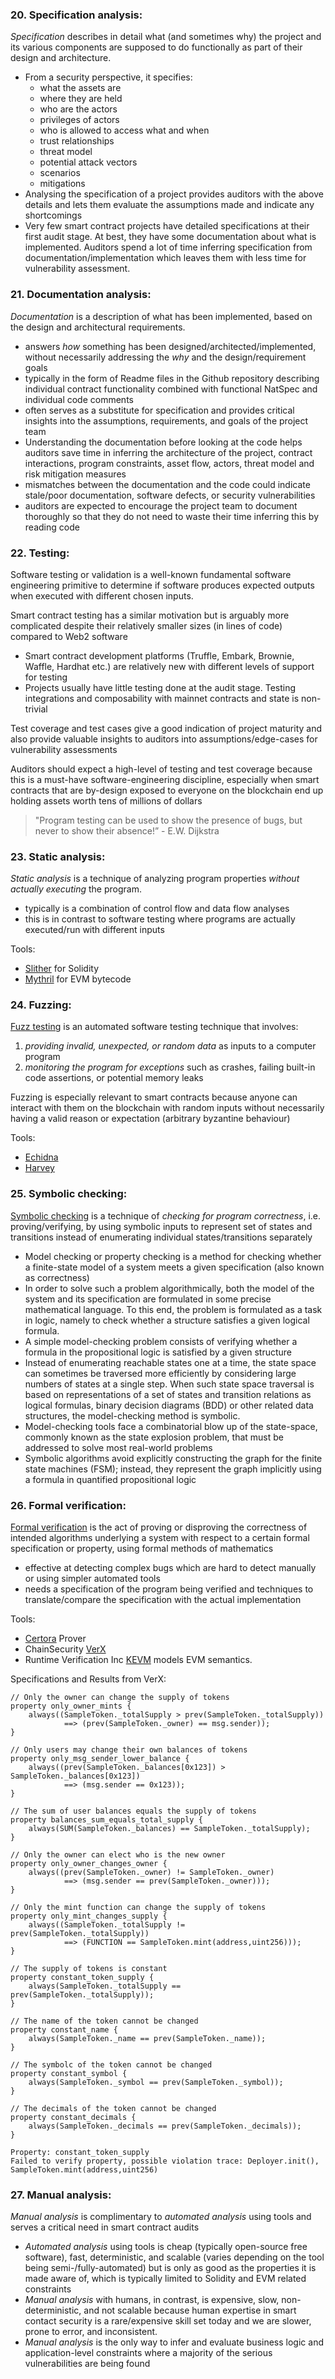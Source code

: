 ### 20. Specification analysis:

*Specification* describes in detail what (and sometimes why) the project and its various components are supposed to do functionally as part of their design and architecture.
- From a security perspective, it specifies:
    - what the assets are
    - where they are held
    - who are the actors
    - privileges of actors
    - who is allowed to access what and when
    - trust relationships
    - threat model
    - potential attack vectors
    - scenarios
    - mitigations
- Analysing the specification of a project provides auditors with the above details and lets them evaluate the assumptions made and indicate any shortcomings
- Very few smart contract projects have detailed specifications at their first audit stage. At best, they have some documentation about what is implemented. Auditors spend a lot of time inferring specification from documentation/implementation which leaves them with less time for vulnerability assessment.

### 21. Documentation analysis:

*Documentation* is a description of what has been implemented, based on the design and architectural requirements.
- answers *how* something has been designed/architected/implemented, without necessarily addressing the *why* and the design/requirement goals
- typically in the form of Readme files in the Github repository describing individual contract functionality combined with functional NatSpec and individual code comments
- often serves as a substitute for specification and provides critical insights into the assumptions, requirements, and goals of the project team
- Understanding the documentation before looking at the code helps auditors save time in inferring the architecture of the project, contract interactions, program constraints, asset flow, actors, threat model and risk mitigation measures
- mismatches between the documentation and the code could indicate stale/poor documentation, software defects, or security vulnerabilities
- auditors are expected to encourage the project team to document thoroughly so that they do not need to waste their time inferring this by reading code

### 22. Testing:

Software testing or validation is a well-known fundamental software engineering primitive to determine if software produces expected outputs when executed with different chosen inputs.

Smart contract testing has a similar motivation but is arguably more complicated despite their relatively smaller sizes (in lines of code) compared to Web2 software
- Smart contract development platforms (Truffle, Embark, Brownie, Waffle, Hardhat etc.) are relatively new with different levels of support for testing
- Projects usually have little testing done at the audit stage. Testing integrations and composability with mainnet contracts and state is non-trivial

Test coverage and test cases give a good indication of project maturity and also provide valuable insights to auditors into assumptions/edge-cases for vulnerability assessments

Auditors should expect a high-level of testing and test coverage because this is a must-have software-engineering discipline, especially when smart contracts that are by-design exposed to everyone on the blockchain end up holding assets worth tens of millions of dollars

> "Program testing can be used to show the presence of bugs, but never to show their absence!” - E.W. Dijkstra

### 23. Static analysis:

*Static analysis* is a technique of analyzing program properties *without actually executing* the program.
- typically is a combination of control flow and data flow analyses
- this is in contrast to software testing where programs are actually executed/run with different inputs

Tools:
- [Slither](https://github.com/crytic/slither) for Solidity
- [Mythril](https://github.com/ConsenSys/mythril) for EVM bytecode

### 24. Fuzzing:

[Fuzz testing](https://en.wikipedia.org/wiki/Fuzzing) is an automated software testing technique that involves:
1. *providing invalid, unexpected, or random data* as inputs to a computer program
2. *monitoring the program for exceptions* such as crashes, failing built-in code assertions, or potential memory leaks

Fuzzing is especially relevant to smart contracts because anyone can interact with them on the blockchain with random inputs without necessarily having a valid reason or expectation (arbitrary byzantine behaviour)

Tools:
- [Echidna](https://github.com/crytic/echidna)
- [Harvey](https://mariachris.github.io/Pubs/FSE-2020-Harvey.pdf)

### 25. Symbolic checking:

[Symbolic checking](https://en.wikipedia.org/wiki/Model_checking#Symbolic_model_checking) is a technique of *checking for program correctness*, i.e. proving/verifying, by using symbolic inputs to represent set of states and transitions instead of enumerating individual states/transitions separately
- Model checking or property checking is a method for checking whether a finite-state model of a system meets a given specification (also known as correctness)
- In order to solve such a problem algorithmically, both the model of the system and its specification are formulated in some precise mathematical language. To this end, the problem is formulated as a task in logic, namely to check whether a structure satisfies a given logical formula.
- A simple model-checking problem consists of verifying whether a formula in the propositional logic is satisfied by a given structure
- Instead of enumerating reachable states one at a time, the state space can sometimes be traversed more efficiently by considering large numbers of states at a single step. When such state space traversal is based on representations of a set of states and transition relations as logical formulas, binary decision diagrams (BDD) or other related data structures, the model-checking method is symbolic.
- Model-checking tools face a combinatorial blow up of the state-space, commonly known as the state explosion problem, that must be addressed to solve most real-world problems
- Symbolic algorithms avoid explicitly constructing the graph for the finite state machines (FSM); instead, they represent the graph implicitly using a formula in quantified propositional logic

### 26. Formal verification:

[Formal verification](https://en.wikipedia.org/wiki/Formal_verification) is the act of proving or disproving the correctness of intended algorithms underlying a system with respect to a certain formal specification or property, using formal methods of mathematics
- effective at detecting complex bugs which are hard to detect manually or using simpler automated tools
- needs a specification of the program being verified and techniques to translate/compare the specification with the actual implementation

Tools:
- [Certora](https://www.certora.com/) Prover
- ChainSecurity [VerX](http://verx.ch/)
- Runtime Verification Inc [KEVM](https://github.com/kframework/evm-semantics) models EVM semantics.

Specifications and Results from VerX:

```
// Only the owner can change the supply of tokens
property only_owner_mints {
    always((SampleToken._totalSupply > prev(SampleToken._totalSupply))
            ==> (prev(SampleToken._owner) == msg.sender));
}

// Only users may change their own balances of tokens
property only_msg_sender_lower_balance {
    always((prev(SampleToken._balances[0x123]) > SampleToken._balances[0x123])
            ==> (msg.sender == 0x123));
}

// The sum of user balances equals the supply of tokens
property balances_sum_equals_total_supply {
    always(SUM(SampleToken._balances) == SampleToken._totalSupply);
}

// Only the owner can elect who is the new owner
property only_owner_changes_owner {
    always((prev(SampleToken._owner) != SampleToken._owner)
            ==> (msg.sender == prev(SampleToken._owner)));
}

// Only the mint function can change the supply of tokens
property only_mint_changes_supply {
    always((SampleToken._totalSupply != prev(SampleToken._totalSupply))
            ==> (FUNCTION == SampleToken.mint(address,uint256)));
}

// The supply of tokens is constant
property constant_token_supply {
    always(SampleToken._totalSupply == prev(SampleToken._totalSupply));
}

// The name of the token cannot be changed
property constant_name {
    always(SampleToken._name == prev(SampleToken._name));
}

// The symbolc of the token cannot be changed
property constant_symbol {
    always(SampleToken._symbol == prev(SampleToken._symbol));
}

// The decimals of the token cannot be changed
property constant_decimals {
    always(SampleToken._decimals == prev(SampleToken._decimals));
}
```

```
Property: constant_token_supply
Failed to verify property, possible violation trace: Deployer.init(), SampleToken.mint(address,uint256)
```

### 27. Manual analysis:

*Manual analysis* is complimentary to *automated analysis* using tools and serves a critical need in smart contract audits
- *Automated analysis* using tools is cheap (typically open-source free software), fast, deterministic, and scalable (varies depending on the tool being semi-/fully-automated) but is only as good as the properties it is made aware of, which is typically limited to Solidity and EVM related constraints
- *Manual analysis* with humans, in contrast, is expensive, slow, non-deterministic, and not scalable because human expertise in smart contact security is a rare/expensive skill set today and we are slower, prone to error, and inconsistent.
- *Manual analysis* is the only way to infer and evaluate business logic and application-level constraints where a majority of the serious vulnerabilities are being found

